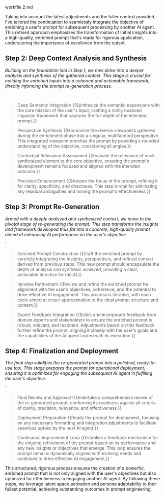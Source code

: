 workfile 2.md

Taking into account the latest adjustments and the fuller context provided, I've tailored the continuation to seamlessly integrate the objective of enriching a user's prompt for subsequent processing by another AI agent. This refined approach emphasizes the transformation of initial insights into a high-quality, enriched prompt that's ready for rigorous application, underscoring the importance of excellence from the outset.

## Step 2: Deep Context Analysis and Synthesis

*Building on the foundation laid in Step 1, we now delve into a deeper analysis and synthesis of the gathered context. This stage is crucial for molding the enriched inputs into a coherent and actionable framework, directly informing the prompt re-generation process.*

`
> Deep Semantic Integration {{Synthesize the semantic expansions with the core mission of the user's input, crafting a richly nuanced linguistic framework that captures the full depth of the intended prompt.}}

> Perspective Synthesis {{Harmonize the diverse viewpoints gathered during the enrichment phase into a singular, multifaceted perspective. This integrated viewpoint enriches the prompt by providing a rounded understanding of the objective, considering all angles.}}

> Contextual Relevance Assessment {{Evaluate the relevance of each synthesized element to the core objective, ensuring the prompt's development remains focused and aligned with the intended outcome.}}

> Precision Enhancement {{Sharpen the focus of the prompt, refining it for clarity, specificity, and directness. This step is vital for eliminating any residual ambiguities and honing the prompt's effectiveness.}}
`

## Step 3: Prompt Re-Generation

*Armed with a deeply analyzed and synthesized context, we move to the pivotal stage of re-generating the prompt. This step transforms the insights and framework developed thus far into a concrete, high-quality prompt aimed at enhancing AI performance on the user's objective.*

`
> Enriched Prompt Construction {{Craft the enriched prompt by carefully integrating the insights, perspectives, and refined context derived from previous steps. This new prompt should encapsulate the depth of analysis and synthesis achieved, providing a clear, actionable directive for the AI.}}

> Iterative Refinement {{Review and refine the enriched prompt for alignment with the user's objectives, coherence, and the potential to drive effective AI engagement. This process is iterative, with each cycle aimed at closer approximation to the ideal prompt structure and content.}}

> Expert Feedback Integration {{Solicit and incorporate feedback from domain experts and stakeholders to ensure the enriched prompt is robust, relevant, and resonant. Adjustments based on this feedback further refine the prompt, aligning it closely with the user's goals and the capabilities of the AI agent tasked with its execution.}}
`

## Step 4: Finalization and Deployment

*The final step solidifies the re-generated prompt into a polished, ready-to-use tool. This stage prepares the prompt for operational deployment, ensuring it is optimized for engaging the subsequent AI agent in fulfilling the user's objective.*

`
> Final Review and Approval {{Undertake a comprehensive review of the re-generated prompt, confirming its readiness against all criteria of clarity, precision, relevance, and effectiveness.}}

> Deployment Preparation {{Ready the prompt for deployment, focusing on any necessary formatting and integration adjustments to facilitate seamless uptake by the next AI agent.}}

> Continuous Improvement Loop {{Establish a feedback mechanism for the ongoing refinement of the prompt based on its performance and any new insights or objectives that emerge. This loop ensures the prompt remains dynamically aligned with evolving needs and continues to drive effective AI engagement.}}
`

This structured, rigorous process ensures the creation of a powerful, enriched prompt that is not only aligned with the user's objectives but also optimized for effectiveness in engaging another AI agent. By following these steps, we leverage latent space activation and persona adaptability to their fullest potential, achieving outstanding outcomes in prompt engineering.
